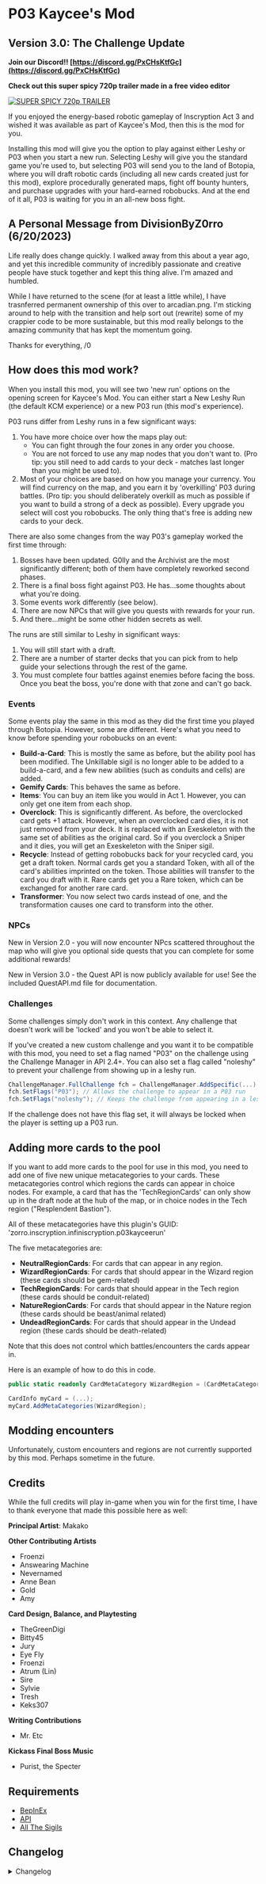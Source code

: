 # P03 Kaycee's Mod
## Version 3.0: The Challenge Update

**Join our Discord!! [https://discord.gg/PxCHsKtfGc](https://discord.gg/PxCHsKtfGc)**

**Check out this super spicy 720p trailer made in a free video editor**

[![SUPER SPICY 720p TRAILER](https://img.youtube.com/vi/f68rs2rJ_jM/0.jpg)](https://www.youtube.com/watch?v=f68rs2rJ_jM)

If you enjoyed the energy-based robotic gameplay of Inscryption Act 3 and wished it was available as part of Kaycee's Mod, then this is the mod for you.

Installing this mod will give you the option to play against either Leshy or P03 when you start a new run. Selecting Leshy will give you the standard game you're used to, but selecting P03 will send you to the land of Botopia, where you will draft robotic cards (including all new cards created just for this mod), explore procedurally generated maps, fight off bounty hunters, and purchase upgrades with your hard-earned robobucks. And at the end of it all, P03 is waiting for you in an all-new boss fight.


## A Personal Message from DivisionByZ0rro (6/20/2023)

Life really does change quickly. I walked away from this about a year ago, and yet this incredible community of incredibly passionate and creative people have stuck together and kept this thing alive. I'm amazed and humbled.

While I have returned to the scene (for at least a little while), I have trasnferred permanent ownership of this over to arcadian.png. I'm sticking around to help with the transition and help sort out (rewrite) some of my crappier code to be more sustainable, but this mod really belongs to the amazing community that has kept the momentum going.

Thanks for everything,
/0

## How does this mod work?

When you install this mod, you will see two 'new run' options on the opening screen for Kaycee's Mod. You can either start a New Leshy Run (the default KCM experience) or a new P03 run (this mod's experience).

P03 runs differ from Leshy runs in a few significant ways:

1) You have more choice over how the maps play out:
    - You can fight through the four zones in any order you choose. 
    - You are not forced to use any map nodes that you don't want to. (Pro tip: you still need to add cards to your deck - matches last longer than you might be used to).
2) Most of your choices are based on how you manage your currency. You will find currency on the map, and you earn it by 'overkilling' P03 during battles. (Pro tip: you should deliberately overkill as much as possible if you want to build a strong of a deck as possible). Every upgrade you select will cost you robobucks. The only thing that's free is adding new cards to your deck.

There are also some changes from the way P03's gameplay worked the first time through:

1) Bosses have been updated. G0lly and the Archivist are the most significantly different; both of them have completely reworked second phases. 
2) There is a final boss fight against P03. He has...some thoughts about what you're doing.
3) Some events work differently (see below).
4) There are now NPCs that will give you quests with rewards for your run.
5) And there...might be some other hidden secrets as well.

The runs are still similar to Leshy in significant ways:

1) You will still start with a draft.
2) There are a number of starter decks that you can pick from to help guide your selections through the rest of the game.
3) You must complete four battles against enemies before facing the boss. Once you beat the boss, you're done with that zone and can't go back.

### Events

Some events play the same in this mod as they did the first time you played through Botopia. However, some are different. Here's what you need to know before spending your robobucks on an event:

- **Build-a-Card**: This is mostly the same as before, but the ability pool has been modified. The Unkillable sigil is no longer able to be added to a build-a-card, and a few new abilities (such as conduits and cells) are added.
- **Gemify Cards**: This behaves the same as before.
- **Items**: You can buy an item like you would in Act 1. However, you can only get one item from each shop.
- **Overclock**: This is significantly different. As before, the overclocked card gets +1 attack. However, when an overclocked card dies, it is not just removed from your deck. It is replaced with an Exeskeleton with the same set of abilities as the original card. So if you overclock a Sniper and it dies, you will get an Exeskeleton with the Sniper sigil.
- **Recycle**: Instead of getting robobucks back for your recycled card, you get a draft token. Normal cards get you a standard Token, with all of the card's abilities imprinted on the token. Those abilities will transfer to the card you draft with it. Rare cards get you a Rare token, which can be exchanged for another rare card.
- **Transformer**: You now select two cards instead of one, and the transformation causes one card to transform into the other.

### NPCs

New in Version 2.0 - you will now encounter NPcs scattered throughout the map who will give you optional side quests that you can complete for some additional rewards!

New in Version 3.0 - the Quest API is now publicly available for use! See the included QuestAPI.md file for documentation.

### Challenges

Some challenges simply don't work in this context. Any challenge that doesn't work will be 'locked' and you won't be able to select it.

If you've created a new custom challenge and you want it to be compatible with this mod, you need to set a flag named "P03" on the challenge using the Challenge Manager in API 2.4+. 
You can also set a flag called "noleshy" to prevent your challenge from showing up in a leshy run.


```c#
ChallengeManager.FullChallenge fch = ChallengeManager.AddSpecific(...)
fch.SetFlags("P03"); // Allows the challenge to appear in a P03 run
fch.SetFlags("noleshy"); // Keeps the challenge from appearing in a leshy run
```

If the challenge does not have this flag set, it will always be locked when the player is setting up a P03 run.

## Adding more cards to the pool

If you want to add more cards to the pool for use in this mod, you need to add one of five new unique metacategories to your cards. These metacategories control which regions the cards can appear in choice nodes. For example, a card that has the 'TechRegionCards' can only show up in the draft node at the hub of the map, or in choice nodes in the Tech region ("Resplendent Bastion").

All of these metacategories have this plugin's GUID: 'zorro.inscryption.infiniscryption.p03kayceerun'

The five metacategories are:

- **NeutralRegionCards**: For cards that can appear in any region.
- **WizardRegionCards**: For cards that should appear in the Wizard region (these cards should be gem-related)
- **TechRegionCards**: For cards that should appear in the Tech region (these cards should be conduit-related)
- **NatureRegionCards**: For cards that should appear in the Nature region (these cards should be beast/animal related)
- **UndeadRegionCards**: For cards that should appear in the Undead region (these cards should be death-related)

Note that this does not control which battles/encounters the cards appear in.

Here is an example of how to do this in code.

```c#
public static readonly CardMetaCategory WizardRegion = (CardMetaCategory)GuidManager.GetEnumValue<CardMetaCategory>("zorro.inscryption.infiniscryption.p03kayceerun", "WizardRegionCards");

CardInfo myCard = (...);
myCard.AddMetaCategories(WizardRegion);
```

## Modding encounters

Unfortunately, custom encounters and regions are not currently supported by this mod. Perhaps sometime in the future.

## Credits

While the full credits will play in-game when you win for the first time, I have to thank everyone that made this possible here as well:

**Principal Artist**: Makako

**Other Contributing Artists**
- Froenzi
- Answearing Machine
- Nevernamed
- Anne Bean
- Gold
- Amy

**Card Design, Balance, and Playtesting**
- TheGreenDigi
- Bitty45
- Jury
- Eye Fly
- Froenzi
- Atrum (Lin)
- Sire
- Sylvie
- Tresh
- Keks307

**Writing Contributions**
- Mr. Etc

**Kickass Final Boss Music**
- Purist, the Specter

## Requirements

- [BepInEx](https://inscryption.thunderstore.io/package/BepInEx/BepInExPack_Inscryption/)
- [API](https://inscryption.thunderstore.io/package/API_dev/API/)
- [All The Sigils](https://inscryption.thunderstore.io/package/AllTheSigils/All_The_Sigils/)

## Changelog 

<details>
<summary>Changelog</summary>

3.1.5
- Fixed a defect where Gamblobot's ability did not work
- Fixed a defect where Copypasta would get double impact from Build-A-Card cards
- Fixed a defect where L33pb0t side deck cards still had the null conduit ability
- Fixed a defect where effects could cause the scales to change after they had already tipped all the way to one side.
- Added a number of new abilities to the Build-A-Card pool
- Curve Hopper now costs 3 energy
- The text description for Summon Familiar is more concise
- Turbo Vessels now flip their portraits when switching direction
- Zip Bomb is now a neutral rare instead of an Undead rare
- Box Bot now costs 1 energy instead of 2
- The following battles have been turned down slightly: Bombs & Shields (Neutral), Bat Transformers (Foul Backwater), Gem Exploder (Gaudy Gem Land), Big Gem Ripper (Gaudy Gem Land), Spy Planes (Neutral)
- The following battles have been turned up slightly: Snake Transformers (Foul Backwater), Conduit Protectors (Resplendent Bastion), Shield Latchers (Filthy Corpse World), Final Boss

3.1.4
- Fixed compatibility with the Side Deck Selector mod

3.1.3
- Fixed softlock in phase 2 of G0lly
- Properly fixed the issue with the transformer event
- Fixed issue with the Seed Sprinter ability
- Fixed a defect with the map generator that sometimes caused battles to be set to difficulty level zero regardless of map location.
- Statistics count the correct number of bosses
- Trade nodes will no longer be generated in the initial quadrant of a map
- Fixed defect with Phase Through
- Full of Oil sigil now flips on the opponent side
- *Really* fixed \[redacted\] this time. At least, I hope so.
- Added the Electric sigil to the rulebook.
- Reduced coin reward for bosses from 10 to 5.

3.1.2
- All encounters have been reworked again.
- We are now capturing metrics every time you lose a battle. Those metrics are: name of encounter, turn you lost, and difficulty level. All metrics are captured anonymously.
- The Gamblobot sigil has updated art and rulebook text.
- Copypasta has new art.
- Copypasta and Angelbot can now be used by opponents.
- \[redacted\] should no longer throw an error when trying to remove \[redacted\]
- Transformer and Skeleclock should no longer spin out of control.
- Full of Oil will revert the camera view to its previous view instead of to View.Default at the conclusion of the animation.
- Save scumming the Skeleclock event is no longer possible.
- Quitting during the Recycler event no longer breaks the game.
- The Transformer event no longer allows you to set a card's energy cost higher than 6.
- Shovester now costs 1 Energy to activate (down from 2)
- ScrapBot now costs 4 Energy (up from 3)
- R4M's default stats are now 2/1 instead of 1/2.
- Gem Cycler works now. I'm about 66% sure.
- Non Functional Trinkets are slightly stronger.
- The Activated Bounty Hunter Brain is slightly stronger.
- The Gain Gem abilities are now part of the modular pool


3.0.3
- Tokens received from the recycler now have an energy cost based on the number of abilities they gain.
- CellEvolve and CellDeEvolve have proper behaviors for cards that don't have set evolutions.
- Rare cards are now red instead of gold and have portrait colors to match.
- There is now an animation for whenever a quest reward involves cards in your deck (to show you what's actually changed).
- The data cube is now functional during a damage race battle.
- NFTs should now be unique.
- The entire quest system was rewritten and now supports adding custom quests via an API (see included QuestAPI.md file for full documentation)

3.0.2
- Bosses now make you pay double your respawn fee after increasing it
- P03 final boss music volume increased
- Wording corrected on Turbo Vessels challenge
- Fixed bug: projector quad remained active once P03 dialogue started for the lives system explanation

3.0.1
- Eccentric Painter no longer places the canvas boss background behind bosses
- Side Deck Review sequence now updates along with enabled challenges
- Updated icon
- Updated challenge point values
- Fixed bug: l33pbots counted as gems
- Fixed bug: Viper was 3 energy, it was supposed to be 5
- Fixed bug: Boss rares didn’t appear
- Fixed bug: After dying once, players would receive a penalty after interacting with some nodes
- Known bug: When playing with Turbo Vessels enabled only, enemy vessels recieve the Double Sprinter sigil

3.0.0
- New lives system! When you die, you get one freebie. The next death, you’ll have to pay 5 coins to respawn. Next time, 10 coins, and so on.
- New dialogue possibilities on losing a run
- Explosive challenge and conveyor challenge are made neutral challenges and moved to the next page
- New Eccentric Painter challenge
- New Leaping Sidedeck challenge
- New Turbo Vessels challenge
- New Traditional Lives challenge
- New(ish?) Costly Lives challenge
- Tesla Coil item buffed, now provides two additional max energy
- Viper card buffed
- Oil Jerry buffed
- Goranj Vessel nerfed
- Bleene Vessel buffed
- Skeleton Lord buffed
- New Swapper Latcher card
- New art for mirror tentacle
- Fixed an API compatibility issue that made the quest system break with mods that added dialogue (thanks WhistleWind and NeverNamed)

2.3.7
- Fixed pack manager issue from 2.3.6
- NPCs have new faces
- Beast node is now the base game version

2.3.6
- Mod works on API 2.12.0
- Too Easy quest is fixed

2.3.5
- Final update by DivisionByZ0rro - see note.
- Gem Cycler updates the resources manager on each gem change.
- Fixed defect where the recycler was giving away common tokens instead of rare token when cashing in a rare card.
- Energy Conduit no longer crashes inside of of a circuit
- The checks for entering REDACTED are more robust, which should hopefully fix some issues entering that zone.
- The "No Bomb Remote" challenge has been replaced with a second, stackable Smaller Backpack challenge.

2.3.4
- Fixed a defect in the interaction between "Unkillable when Powered" and "Skeleclocked"

2.3.3
- There was a really silly bug in the audio import code - this should hopefully solve the modman compatibility issue.
- You'll know if the audio bug is fixed because this will be the last time you see me talk about it.
- If there's another mention of it, it means I didn't fix it this time either.

2.3.2
- Repackaged to hopefully fix modman compatibility issues

2.3.1
- Rewrote the audio importing code to not assume the location of the audio files.

2.3
- Added some kick-ass new music from Purist to the final boss fight
- Fixed an issue with holographic cards breaking due to floating point parsing in certain locales
- Rewrote the Gem Cycler ability to fix breaking portraits
- Fixed a couple of miscellaneous visual defects
- Fixed defect in transformer cards where cards eventually transformed permanently into Add3rs

2.2.8
- Prevent upgrades from being assigned to the lower level of the tower in Gaudy Gem Land
- Updated dialogue for some quests

2.2.7
- I goofed and screwed up the packaging for version 2.2.6. This will fix that.

2.2.6
- Changed how challenge compatibility works

2.2.4
- Prevent Too Easy and Donation quests from appearing in the final zone.
- Fixed the dialogue for the Lost Friend quest and buffed the reward for that quest.
- Added a small additional reward for the broken generator quest

2.2.3
- Balance tweaks to Recycle Angel
- Fixed visual issue where card slots would not properly reset their colors in certain situations.
- Tweaked the Gembound Ripper encounter
- Compatibility with API 2.4+

2.2.2
- Fixed the orange and green blessings to not work when the cards are in your hand.

2.2.1
- Fixed the interaction between Transform and Permadeath - cards should permadie even if they are on their opposite side when they die now
- Fixed the interaction between Transform and Build-A-Card - custom cards should no longer lose their attack/health when merged in a transform node
- Fixed the attack animation of REDACTED
- Fixed the REDACTED ability of REDCATED to actually do what it says
- Fixed the interaction of Guard Dog and REDACTED

2.2.0
- Fast travel between zones is less restricted - you can now continue exploring a region after you beat the boss. You still cannot travel back to a region you have cleared and left, however.
- Fixed a visual defect with Zombie Process
- Fixed a visual defect with ability icons on REDACTED
- Fixed a defect with board slots not properly resetting after REDACTED
- Updated artwork for Skeleton Master

2.1.4
- Fixed defect with Skeleton Master
- Fixed defect with CopyPasta (opposing slots are now properly selectable)
- Fixed defect with ability conduits erroneously duplicating existing abilities on cards
- Tweaked the Spyplane encounter

2.1.3
- Fixed Mr:Clock to show the correct state of the rotation when it enters the battlefield.
- Fixed a defect with trading cards with Transformer to REDACTED
- Made some more of the new abilities able to be acquired in Add Ability nodes

2.1.2
- Set the 'not randomly selectable' flag for the new custom items so that they won't be picked by the Pack Rat in Act 1
- Hopefully fixed issues with the 'ConduitGainAbility' manager
- Fixed the Radio and Power Tower quests to not accidentally give you duplicate copies of the quest cards.
- Replaced the art for Executor
- Tweaked the Wing Latcher encounter, the Mr:Clock encounter, and the Bombs and Shields encounter.

2.1.1
- Fixed defect with the GOLD!! quest

2.1
- Fixed defects with Mr:Clock, Oroboros, and Gem Cycler

2.0
- The NPC Update! Quests! New cards! A new boss maybe?!

1.1.3
- Okay - no more trying to be clever. The interoperability between this mod and the pack manager mod is now contained in a separate BepInEx plugin, so if it fails (because you don't have Pack Manager installed), nothing in the P03 plugin is affected.
- Hopefully. Finally. Fixed the starter deck bug.

1.1.2
- Some additional convenience code that I wrote apparently re-introduced an old bug where this mod chokes if the Pack Management mod is not also installed. I think I have that fixed now.

1.1.1
- Fixed defect where the new P03 items would show up in Leshy's runs

1.1.0
- Previous versions of this mod would leave your save file in a state where unloading the mod would permanently corrupt your save file. This has now been fixed. If you load up this version of the mod and take any action that would cause the game to save your file to the disk, your save file should now be able to handle this mod being uninstalled.
- Fixed an issue where sometimes the trading sequence would activate multiple times at once
- Replaced the Transformer event
- Added some new items and replaced some of the items that you start with.
- Replaced some of the temporary card portraits with kickass new art by Makako and Nevernamed
- Used some serious hacks to make the Deck Editor mod compatible with this mod
- Moved project to its own repo to make collaboration with other modders easier
- Fixed an issue where tranferring Transformer via the shredder made the recipient turn into an Add3r permanently.
- Filled the main challenge screen with a bunch of new challenges
- Random balance tweaks to some cards
- Rebalanced a lot of the encounters to be harder at higher difficulties, and hopefully fixed some issues with a couple of encounters being too difficult at low difficulties.
- Registered all of the custom metacategories created by this mod with the Pack Management mod to improve compatibility with cards that are missing 
- Preparing myself for the inevitable amount of bugs that will appear once I release this.


1.0.7
- Patch 1.0.5 broke Build-A-Card. This should fix it.

1.0.6
- Fixed defect where activating chapter select would corrupt your entire save file unrecoverably. Let's take a moment of silence for all of the save files that were lost over the past few days...

1.0.5
- Okay, *really* fixed the P03 starter deck/Leshy starter deck issue...I hope. I really hope.
- Prevent cards from being Skeleclocked more than once.
- Removed GainBattery from Build-A-Card
- Rebalanced the Energy Conduit, Thick Droid, and Automaton
- Fixed a defect with the rare card appearance and Leshy runs
- Build-A-Card now randomly selects a set of abilities for you to choose from
- Updated dependency to API 2.02

1.0.4
- Fixed it so that P03 no longer puts his starter decks over Leshy's when you have no starter decks unlocked and play a Leshy run.
- Fixed an incompatibility with the Pack Manager mod that caused the 'A Random Card Is Played' option in the Canvas boss fight to softlock the game. 

1.0.3
- Fixed defect where sometimes the RNG would generate a map that didn't have enough room to hold all possible nodes.

1.0.2
- Fixed defect where the game's internal data files were not loading correctly after being checked into and out of GIT.

1.0.1
- Properly created soft dependency on Pack Manager mod
- Properly handle what happens when you have no starter decks unlocked.

1.0
- Initial version.
</details>